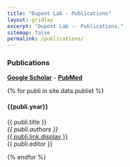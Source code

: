 ```yaml
---
title: "Dupont Lab - Publications"
layout: gridlay
excerpt: "Dupont Lab -- Publications."
sitemap: false
permalink: /publications/
---
```



### Publications 

<div><b><a href="https://scholar.google.com/citations?user=15g03MoAAAAJ&hl=en">Google Scholar</a></b> - <b><a href="https://pubmed.ncbi.nlm.nih.gov/?term=Pierre+E.+Dupont">PubMed</a></b>

<!---## Group highlights--->

<!---**At the end of this page, you can find the [full list of publications and patents](#full-list-of-publications).**--->

<!---{% assign number_printed = 0 %}
{% for publi in site.data.publist %}

{% assign even_odd = number_printed | modulo: 2 %}
{% if publi.highlight == 1 %}

{% if even_odd == 0 %}
<div class="row">
{% endif %}

<div class="col-sm-6 clearfix">
 <div class="well">
  <pubtit>{{ publi.title }}</pubtit>
  <img src="{{ site.url }}{{ site.baseurl }}/images/pubpic/{{ publi.image }}" class="img-responsive" width="33%" style="float: left" />
  <p>{{ publi.description }}</p>
  <p><em>{{ publi.authors }}</em></p>
  <p><strong><a href="{{ publi.link.url }}">{{ publi.link.display }}</a></strong></p>
  <p class="text-danger"><strong> {{ publi.news1 }}</strong></p>
  <p> {{ publi.news2 }}</p>
 </div>
</div>

{% assign number_printed = number_printed | plus: 1 %}

{% if even_odd == 1 %}
</div>
{% endif %}

{% endif %}
{% endfor %}

{% assign even_odd = number_printed | modulo: 2 %}
{% if even_odd == 1 %}
</div>
{% endif %}

<p> &nbsp; </p>--->


<!---## Patents
<em>Sample Patent Author</em><br /> Methods of turning water to wine <br /> <a href="https://scholar.google.com/">US314159 (2023)</a>

## Full List of publications--->

{% for publi in site.data.publist %}

 <div>
  <h4> {{publi.year}} </h4>
  {{ publi.title }} <br> 
  <em>{{ publi.authors }} </em><br><a href="{{ publi.link.url }}">{{ publi.link.display }}</a>
 <br/>
  {{ publi.editor }}
 </div>

{% endfor %}
